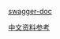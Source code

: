
[swagger-doc](https://swagger.io/docs/)


[中文资料参考](https://huangwenchao.gitbooks.io/swagger/content/)

